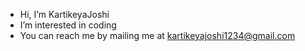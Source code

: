 - Hi, I’m KartikeyaJoshi
- I’m interested in coding
- You can reach me by mailing me at kartikeyajoshi1234@gmail.com

<!---
KartikeyaJoshi/KartikeyaJoshi is a ✨ special ✨ repository because its `README.md` (this file) appears on your GitHub profile.
You can click the Preview link to take a look at your changes.
--->
